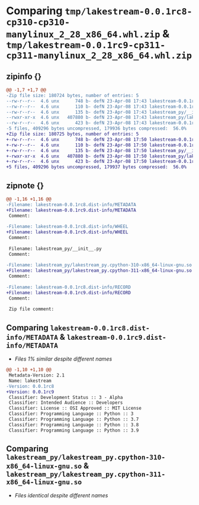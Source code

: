 # Comparing `tmp/lakestream-0.0.1rc8-cp310-cp310-manylinux_2_28_x86_64.whl.zip` & `tmp/lakestream-0.0.1rc9-cp311-cp311-manylinux_2_28_x86_64.whl.zip`

## zipinfo {}

```diff
@@ -1,7 +1,7 @@
-Zip file size: 180724 bytes, number of entries: 5
--rw-r--r--  4.6 unx      748 b- defN 23-Apr-08 17:43 lakestream-0.0.1rc8.dist-info/METADATA
--rw-r--r--  4.6 unx      110 b- defN 23-Apr-08 17:43 lakestream-0.0.1rc8.dist-info/WHEEL
--rw-r--r--  4.6 unx      135 b- defN 23-Apr-08 17:43 lakestream_py/__init__.py
--rwxr-xr-x  4.6 unx   407880 b- defN 23-Apr-08 17:43 lakestream_py/lakestream_py.cpython-310-x86_64-linux-gnu.so
--rw-r--r--  4.6 unx      423 b- defN 23-Apr-08 17:43 lakestream-0.0.1rc8.dist-info/RECORD
-5 files, 409296 bytes uncompressed, 179936 bytes compressed:  56.0%
+Zip file size: 180725 bytes, number of entries: 5
+-rw-r--r--  4.6 unx      748 b- defN 23-Apr-08 17:50 lakestream-0.0.1rc9.dist-info/METADATA
+-rw-r--r--  4.6 unx      110 b- defN 23-Apr-08 17:50 lakestream-0.0.1rc9.dist-info/WHEEL
+-rw-r--r--  4.6 unx      135 b- defN 23-Apr-08 17:50 lakestream_py/__init__.py
+-rwxr-xr-x  4.6 unx   407880 b- defN 23-Apr-08 17:50 lakestream_py/lakestream_py.cpython-311-x86_64-linux-gnu.so
+-rw-r--r--  4.6 unx      423 b- defN 23-Apr-08 17:50 lakestream-0.0.1rc9.dist-info/RECORD
+5 files, 409296 bytes uncompressed, 179937 bytes compressed:  56.0%
```

## zipnote {}

```diff
@@ -1,16 +1,16 @@
-Filename: lakestream-0.0.1rc8.dist-info/METADATA
+Filename: lakestream-0.0.1rc9.dist-info/METADATA
 Comment: 
 
-Filename: lakestream-0.0.1rc8.dist-info/WHEEL
+Filename: lakestream-0.0.1rc9.dist-info/WHEEL
 Comment: 
 
 Filename: lakestream_py/__init__.py
 Comment: 
 
-Filename: lakestream_py/lakestream_py.cpython-310-x86_64-linux-gnu.so
+Filename: lakestream_py/lakestream_py.cpython-311-x86_64-linux-gnu.so
 Comment: 
 
-Filename: lakestream-0.0.1rc8.dist-info/RECORD
+Filename: lakestream-0.0.1rc9.dist-info/RECORD
 Comment: 
 
 Zip file comment:
```

## Comparing `lakestream-0.0.1rc8.dist-info/METADATA` & `lakestream-0.0.1rc9.dist-info/METADATA`

 * *Files 1% similar despite different names*

```diff
@@ -1,10 +1,10 @@
 Metadata-Version: 2.1
 Name: lakestream
-Version: 0.0.1rc8
+Version: 0.0.1rc9
 Classifier: Development Status :: 3 - Alpha
 Classifier: Intended Audience :: Developers
 Classifier: License :: OSI Approved :: MIT License
 Classifier: Programming Language :: Python :: 3
 Classifier: Programming Language :: Python :: 3.7
 Classifier: Programming Language :: Python :: 3.8
 Classifier: Programming Language :: Python :: 3.9
```

## Comparing `lakestream_py/lakestream_py.cpython-310-x86_64-linux-gnu.so` & `lakestream_py/lakestream_py.cpython-311-x86_64-linux-gnu.so`

 * *Files identical despite different names*


